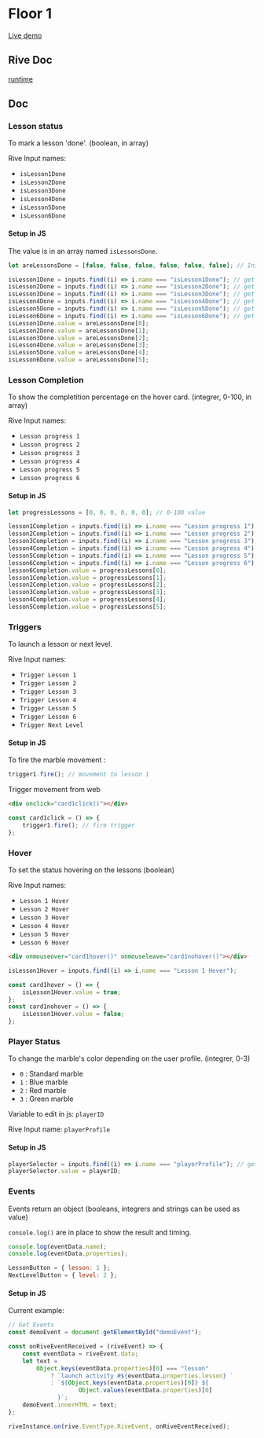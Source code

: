 # Floor 1

[Live demo](https://guillaumecartoonbase.github.io/Pasqal-Floor_1/)

## Rive Doc

[runtime](https://help.rive.app/runtimes/overview)

## Doc

### Lesson status

To mark a lesson 'done'.
(boolean, in array)

Rive Input names:

- `isLesson1Done`
- `isLesson2Done`
- `isLesson3Done`
- `isLesson4Done`
- `isLesson5Done`
- `isLesson6Done`

#### Setup in JS

The value is in an array named `isLessonsDone`.

```js
let areLessonsDone = [false, false, false, false, false, false]; // Initial value

isLesson1Done = inputs.find((i) => i.name === "isLesson1Done"); // get rive input
isLesson2Done = inputs.find((i) => i.name === "isLesson2Done"); // get rive input
isLesson3Done = inputs.find((i) => i.name === "isLesson3Done"); // get rive input
isLesson4Done = inputs.find((i) => i.name === "isLesson4Done"); // get rive input
isLesson5Done = inputs.find((i) => i.name === "isLesson5Done"); // get rive input
isLesson6Done = inputs.find((i) => i.name === "isLesson6Done"); // get rive input
isLesson1Done.value = areLessonsDone[0];
isLesson2Done.value = areLessonsDone[1];
isLesson3Done.value = areLessonsDone[2];
isLesson4Done.value = areLessonsDone[3];
isLesson5Done.value = areLessonsDone[4];
isLesson6Done.value = areLessonsDone[5];
```

### Lesson Completion

To show the completition percentage on the hover card.
(integrer, 0-100, in array)

Rive Input names:

- `Lesson progress 1`
- `Lesson progress 2`
- `Lesson progress 3`
- `Lesson progress 4`
- `Lesson progress 5`
- `Lesson progress 6`

#### Setup in JS

```js
let progressLessons = [0, 0, 0, 0, 0, 0]; // 0-100 value

lesson1Completion = inputs.find((i) => i.name === "Lesson progress 1"); // get rive input
lesson2Completion = inputs.find((i) => i.name === "Lesson progress 2"); // get rive input
lesson3Completion = inputs.find((i) => i.name === "Lesson progress 3"); // get rive input
lesson4Completion = inputs.find((i) => i.name === "Lesson progress 4"); // get rive input
lesson5Completion = inputs.find((i) => i.name === "Lesson progress 5"); // get rive input
lesson6Completion = inputs.find((i) => i.name === "Lesson progress 6"); // get rive input
lesson6Completion.value = progressLessons[0];
lesson1Completion.value = progressLessons[1];
lesson2Completion.value = progressLessons[2];
lesson3Completion.value = progressLessons[3];
lesson4Completion.value = progressLessons[4];
lesson5Completion.value = progressLessons[5];
```

### Triggers

To launch a lesson or next level.

Rive Input names:

- `Trigger Lesson 1`
- `Trigger Lesson 2`
- `Trigger Lesson 3`
- `Trigger Lesson 4`
- `Trigger Lesson 5`
- `Trigger Lesson 6`
- `Trigger Next Level`

#### Setup in JS

To fire the marble movement :

```js
trigger1.fire(); // movement to lesson 1
```

Trigger movement from web

```html
<div onclick="card1click()"></div>
```

```js
const card1click = () => {
	trigger1.fire(); // fire trigger
};
```

### Hover

To set the status hovering on the lessons
(boolean)

Rive Input names:

- `Lesson 1 Hover`
- `Lesson 2 Hover`
- `Lesson 3 Hover`
- `Lesson 4 Hover`
- `Lesson 5 Hover`
- `Lesson 6 Hover`

```html
<div onmouseover="card1hover()" onmouseleave="card1nohover()"></div>
```

```js
isLesson1Hover = inputs.find((i) => i.name === "Lesson 1 Hover");

const card1hover = () => {
	isLesson1Hover.value = true;
};
const card1nohover = () => {
	isLesson1Hover.value = false;
};
```

### Player Status

To change the marble's color depending on the user profile.
(integrer, 0-3)

- `0` : Standard marble
- `1` : Blue marble
- `2` : Red marble
- `3` : Green marble

Variable to edit in js: `playerID`

Rive Input name: `playerProfile`

#### Setup in JS

```js
playerSelector = inputs.find((i) => i.name === "playerProfile"); // get rive input
playerSelector.value = playerID;
```

### Events

Events return an object
(booleans, integrers and strings can be used as value)

`console.log()` are in place to show the result and timing.

```js
console.log(eventData.name);
console.log(eventData.properties);
```

```js
LessonButton = { lesson: 1 };
NextLevelButton = { level: 2 };
```

#### Setup in JS

Current example:

```js
// Get Events
const demoEvent = document.getElementById("demoEvent");

const onRiveEventReceived = (riveEvent) => {
	const eventData = riveEvent.data;
	let text =
		Object.keys(eventData.properties)[0] === "lesson"
			? `launch activity #${eventData.properties.lesson} `
			: `${Object.keys(eventData.properties)[0]} ${
					Object.values(eventData.properties)[0]
			  }`;
	demoEvent.innerHTML = text;
};

riveInstance.on(rive.EventType.RiveEvent, onRiveEventReceived);
```
